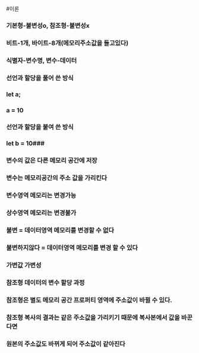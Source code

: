  #이론

### 기본형-불변성o, 참조형-불변성x
### 비트-1개, 바이트-8개(메모리주소값을 들고있다)
### 식별자-변수명, 변수-데이터

### 선언과 할당을 풀어 쓴 방식
### let a;
### a = 10
### 선언과 할당을 붙여 쓴 방식
### let b = 10###

### 변수의 값은 다른 메모리 공간에 저장 
### 변수는 메모리공간의 주소 값을 가리킨다
### 변수영역 메모리는 변경가능
### 상수영역 메모리는 변경불가
### 불변 = 데이터영역 메모리를 변경할 수 없다 
### 불변하지않다 = 데이터영역 메모리를 변경 할 수 있다
 
### 가변값 가변성
### 참조형 데이터의 변수 할당 과정
### 참조형은 별도 메모리 공간 프로퍼티 영역에 주소값이 바뀔 수 있다.
### 참조형 복사의 결과는 같은 주소값을 가리키기 때문에 복사본에서 값을 바꾼다면 
### 원본의 주소값도 바뀌게 되어 주소값이 같아진다

